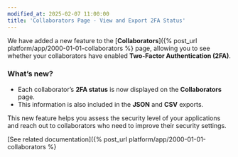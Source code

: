 ```yaml
---
modified_at: 2025-02-07 11:00:00
title: 'Collaborators Page - View and Export 2FA Status'
---
```


We have added a new feature to the [**Collaborators**]({% post_url platform/app/2000-01-01-collaborators %} page, allowing you to see whether your collaborators have enabled **Two-Factor Authentication (2FA)**.  

### What’s new?  
- Each collaborator’s **2FA status** is now displayed on the **Collaborators** page.  
- This information is also included in the **JSON** and **CSV** exports.  

This new feature helps you assess the security level of your applications and reach out to collaborators who need to improve their security settings.  

[See related documentation]({% post_url platform/app/2000-01-01-collaborators %}
